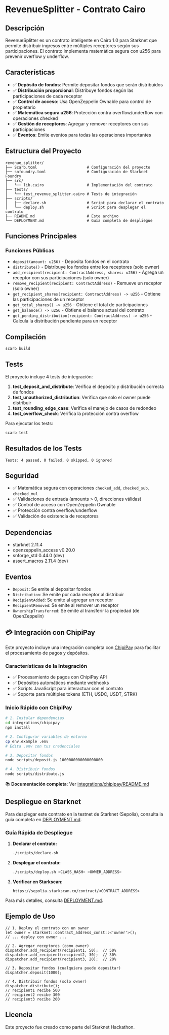 # RevenueSplitter - Contrato Cairo

## Descripción

RevenueSplitter es un contrato inteligente en Cairo 1.0 para Starknet que permite distribuir ingresos entre múltiples receptores según sus participaciones. El contrato implementa matemática segura con u256 para prevenir overflow y underflow.

## Características

- ✅ **Depósito de fondos**: Permite depositar fondos que serán distribuidos
- ✅ **Distribución proporcional**: Distribuye fondos según las participaciones de cada receptor
- ✅ **Control de acceso**: Usa OpenZeppelin Ownable para control de propietario
- ✅ **Matemática segura u256**: Protección contra overflow/underflow con operaciones checked
- ✅ **Gestión de receptores**: Agregar y remover receptores con sus participaciones
- ✅ **Eventos**: Emite eventos para todas las operaciones importantes

## Estructura del Proyecto

```
revenue_splitter/
├── Scarb.toml                      # Configuración del proyecto
├── snfoundry.toml                  # Configuración de Starknet Foundry
├── src/
│   └── lib.cairo                   # Implementación del contrato
├── tests/
│   └── test_revenue_splitter.cairo # Tests de integración
├── scripts/
│   ├── declare.sh                  # Script para declarar el contrato
│   └── deploy.sh                   # Script para desplegar el contrato
├── README.md                       # Este archivo
└── DEPLOYMENT.md                   # Guía completa de despliegue
```

## Funciones Principales

### Funciones Públicas

- `deposit(amount: u256)` - Deposita fondos en el contrato
- `distribute()` - Distribuye los fondos entre los receptores (solo owner)
- `add_recipient(recipient: ContractAddress, shares: u256)` - Agrega un receptor con sus participaciones (solo owner)
- `remove_recipient(recipient: ContractAddress)` - Remueve un receptor (solo owner)
- `get_recipient_shares(recipient: ContractAddress) -> u256` - Obtiene las participaciones de un receptor
- `get_total_shares() -> u256` - Obtiene el total de participaciones
- `get_balance() -> u256` - Obtiene el balance actual del contrato
- `get_pending_distribution(recipient: ContractAddress) -> u256` - Calcula la distribución pendiente para un receptor

## Compilación

```bash
scarb build
```

## Tests

El proyecto incluye 4 tests de integración:

1. **test_deposit_and_distribute**: Verifica el depósito y distribución correcta de fondos
2. **test_unauthorized_distribution**: Verifica que solo el owner puede distribuir
3. **test_rounding_edge_case**: Verifica el manejo de casos de redondeo
4. **test_overflow_check**: Verifica la protección contra overflow

Para ejecutar los tests:

```bash
scarb test
```

## Resultados de los Tests

```
Tests: 4 passed, 0 failed, 0 skipped, 0 ignored
```

## Seguridad

- ✅ Matemática segura con operaciones `checked_add`, `checked_sub`, `checked_mul`
- ✅ Validaciones de entrada (amounts > 0, direcciones válidas)
- ✅ Control de acceso con OpenZeppelin Ownable
- ✅ Protección contra overflow/underflow
- ✅ Validación de existencia de receptores

## Dependencias

- starknet 2.11.4
- openzeppelin_access v0.20.0
- snforge_std 0.44.0 (dev)
- assert_macros 2.11.4 (dev)

## Eventos

- `Deposit`: Se emite al depositar fondos
- `Distribution`: Se emite por cada receptor al distribuir
- `RecipientAdded`: Se emite al agregar un receptor
- `RecipientRemoved`: Se emite al remover un receptor
- `OwnershipTransferred`: Se emite al transferir la propiedad (de OpenZeppelin)

## 💳 Integración con ChipiPay

Este proyecto incluye una integración completa con [ChipiPay](https://dashboard.chipipay.com) para facilitar el procesamiento de pagos y depósitos.

### Características de la Integración

- ✅ Procesamiento de pagos con ChipiPay API
- ✅ Depósitos automáticos mediante webhooks
- ✅ Scripts JavaScript para interactuar con el contrato
- ✅ Soporte para múltiples tokens (ETH, USDC, USDT, STRK)

### Inicio Rápido con ChipiPay

```bash
# 1. Instalar dependencias
cd integrations/chipipay
npm install

# 2. Configurar variables de entorno
cp env.example .env
# Edita .env con tus credenciales

# 3. Depositar fondos
node scripts/deposit.js 1000000000000000000

# 4. Distribuir fondos
node scripts/distribute.js
```

📚 **Documentación completa**: Ver [integrations/chipipay/README.md](./integrations/chipipay/README.md)

## Despliegue en Starknet

Para desplegar este contrato en la testnet de Starknet (Sepolia), consulta la guía completa en [DEPLOYMENT.md](./DEPLOYMENT.md).

### Guía Rápida de Despliegue

1. **Declarar el contrato:**
   ```bash
   ./scripts/declare.sh
   ```

2. **Desplegar el contrato:**
   ```bash
   ./scripts/deploy.sh <CLASS_HASH> <OWNER_ADDRESS>
   ```

3. **Verificar en Starkscan:**
   ```
   https://sepolia.starkscan.co/contract/<CONTRACT_ADDRESS>
   ```

Para más detalles, consulta [DEPLOYMENT.md](./DEPLOYMENT.md).

## Ejemplo de Uso

```cairo
// 1. Deploy el contrato con un owner
let owner = starknet::contract_address_const::<'owner'>();
// ... deploy con owner ...

// 2. Agregar receptores (como owner)
dispatcher.add_recipient(recipient1, 50);  // 50%
dispatcher.add_recipient(recipient2, 30);  // 30%
dispatcher.add_recipient(recipient3, 20);  // 20%

// 3. Depositar fondos (cualquiera puede depositar)
dispatcher.deposit(1000);

// 4. Distribuir fondos (solo owner)
dispatcher.distribute();
// recipient1 recibe 500
// recipient2 recibe 300
// recipient3 recibe 200
```

## Licencia

Este proyecto fue creado como parte del Starknet Hackathon.

